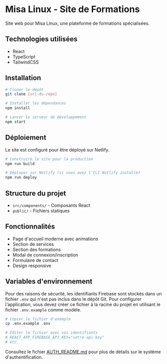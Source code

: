 # Misa Linux - Site de Formations

Site web pour Misa Linux, une plateforme de formations spécialisées.

## Technologies utilisées

- React
- TypeScript
- TailwindCSS

## Installation

```bash
# Cloner le dépôt
git clone [url-du-repo]

# Installer les dépendances
npm install

# Lancer le serveur de développement
npm start
```

## Déploiement

Le site est configuré pour être déployé sur Netlify.

```bash
# Construire le site pour la production
npm run build

# Déployer sur Netlify (si vous avez l'CLI Netlify installé)
npm run deploy
```

## Structure du projet

- `src/components/` - Composants React
- `public/` - Fichiers statiques

## Fonctionnalités

- Page d'accueil moderne avec animations
- Section de services
- Section des formations
- Modal de connexion/inscription
- Formulaire de contact
- Design responsive

## Variables d'environnement

Pour des raisons de sécurité, les identifiants Firebase sont stockés dans un fichier `.env` qui n'est pas inclus dans le dépôt Git. Pour configurer l'application, vous devez créer ce fichier à la racine du projet en utilisant le fichier `.env.example` comme modèle.

```bash
# Copier le fichier d'exemple
cp .env.example .env

# Éditer le fichier avec vos identifiants
# REACT_APP_FIREBASE_API_KEY="votre-api-key"
# etc.
```

Consultez le fichier [AUTH_README.md](./AUTH_README.md) pour plus de détails sur le système d'authentification.
